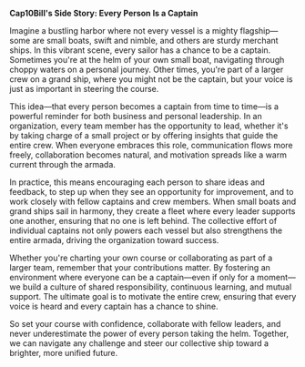 **Cap10Bill's Side Story: Every Person Is a Captain**

Imagine a bustling harbor where not every vessel is a mighty flagship—some are small boats, swift and nimble, and others are sturdy merchant ships. In this vibrant scene, every sailor has a chance to be a captain. Sometimes you're at the helm of your own small boat, navigating through choppy waters on a personal journey. Other times, you're part of a larger crew on a grand ship, where you might not be the captain, but your voice is just as important in steering the course.

This idea—that every person becomes a captain from time to time—is a powerful reminder for both business and personal leadership. In an organization, every team member has the opportunity to lead, whether it's by taking charge of a small project or by offering insights that guide the entire crew. When everyone embraces this role, communication flows more freely, collaboration becomes natural, and motivation spreads like a warm current through the armada.

In practice, this means encouraging each person to share ideas and feedback, to step up when they see an opportunity for improvement, and to work closely with fellow captains and crew members. When small boats and grand ships sail in harmony, they create a fleet where every leader supports one another, ensuring that no one is left behind. The collective effort of individual captains not only powers each vessel but also strengthens the entire armada, driving the organization toward success.

Whether you're charting your own course or collaborating as part of a larger team, remember that your contributions matter. By fostering an environment where everyone can be a captain—even if only for a moment—we build a culture of shared responsibility, continuous learning, and mutual support. The ultimate goal is to motivate the entire crew, ensuring that every voice is heard and every captain has a chance to shine.

So set your course with confidence, collaborate with fellow leaders, and never underestimate the power of every person taking the helm. Together, we can navigate any challenge and steer our collective ship toward a brighter, more unified future.